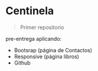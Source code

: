# Centinela
> Primer repositorio

pre-entrega aplicando:
- Bootsrap (página de Contactos)
- Responsive (página libros)
- Github